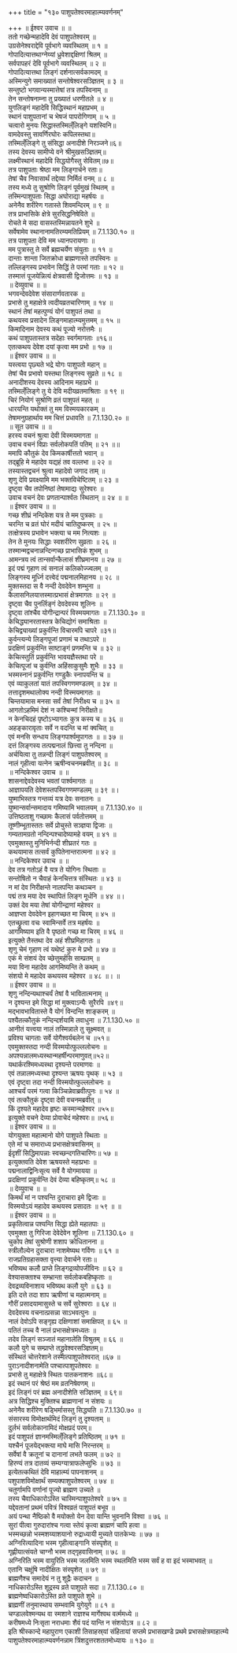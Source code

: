 +++
title = "१३० पाशुपतेश्वरमाहात्म्यवर्णनम्"

+++
॥ ईश्वर उवाच ॥ ॥  
ततो गच्छेन्महादेवि देवं पाशुपतेश्वरम् ॥  
उग्रसेनेश्वराद्देवि पूर्वभागे व्यवस्थितम् ॥ १ ॥  
गोपादित्यात्तथाग्नेय्यां ध्रुवेशाद्दक्षिणां श्रितम् ॥  
सर्वपापहरं देवि पूर्वभागे व्यवस्थितम् ॥ २ ॥  
गोपादित्यात्तथा लिङ्गं दर्शनात्सर्वकामदम् ॥  
अस्मिन्युगे समाख्यातं सन्तोषेश्वरसञ्ज्ञितम् ॥ ३ ॥  
सन्तुष्टो भगवान्यस्मात्तेषां तत्र तपस्विनाम् ॥  
तेन सन्तोषनाम्ना तु प्रख्यातं धरणीतले ॥ ४ ॥  
युगलिङ्गं महादेवि सिद्धिस्थानं महाप्रभम् ॥  
स्थानं पाशुपतानां च भेषजं पापरोगिणाम् ॥ ५ ॥  
चत्वारो मुनयः सिद्धास्तस्मिल्ँलिङ्गे यशस्विनि॥  
वामदेवस्तु सावर्णिरघोरः कपिलस्तथा॥  
तस्मिल्ँलिङ्गे तु संसिद्धा अनादीशे निरञ्जने॥६॥  
तस्य देवस्य सामीप्ये वने श्रीमुखसञ्ज्ञितम्॥  
लक्ष्मीस्थानं महादेवि सिद्धयोगैस्तु सेवितम्॥७॥  
तत्र पाशुपताः श्रेष्ठा मम लिङ्गार्चने रताः॥  
तेषां चैव निवासार्थं तद्देव्या निर्मितं वनम् ॥ ८ ॥  
तस्य मध्ये तु सुश्रोणि लिङ्गं पूर्वमुखं स्थितम् ॥  
तस्मिन्पाशुपताः सिद्धा अघोराद्या महर्षयः ॥  
अनेनैव शरीरेण गतास्ते शिवमन्दिरम् ॥ ९ ॥  
तत्र प्राभासिके क्षेत्रे सुरसिद्धनिषेविते ॥  
रोचते मे सदा वासस्तस्मिन्नायतने शुभे ॥  
सर्वेषामेव स्थानानामतिरम्यमतिप्रियम् ॥ 7.1.130.१० ॥  
तत्र पाशुपता देवि मम ध्यानपरायणाः ॥  
मम पुत्रास्तु ते सर्वे ब्रह्मचर्येण संयुताः ॥ ११ ॥  
दान्ताः शान्ता जितक्रोधा ब्राह्मणास्ते तपस्विनः ॥  
तल्लिङ्गस्य प्रभावेन सिद्धिं ते परमां गताः ॥ १२ ॥  
तस्मात्तं पूजयेन्नित्यं क्षेत्रवासी द्विजोत्तमः ॥ १३ ॥  
॥ देव्युवाच ॥ ॥  
भगवन्देवदेवेश संसारार्णवतारक ॥  
प्रभासे तु महाक्षेत्रे त्वदीयव्रतचारिणाम् ॥ १४ ॥  
स्थानं तेषां महत्पुण्यं योगं पाशुपतं तथा ॥  
कथयस्व प्रसादेन लिङ्गमाहात्म्यमुत्तमम् ॥ १५ ॥  
किमादिनाम देवस्य कथं पूज्यो नरोत्तमैः ॥  
कथं पाशुपतास्तत्र सदेहाः स्वर्गमागताः ॥१६॥  
एतत्कथय देवेश दयां कृत्वा मम प्रभो ॥ १७ ॥  
॥ ईश्वर उवाच ॥ ॥  
यस्त्वया पृछ्यते भद्रे योगः पाशुपतो महान् ॥  
तेषां चैव प्रभावो यस्तथा लिङ्गस्य सुव्रते ॥ १८ ॥  
अनादीशस्य देवस्य आदिनाम महाप्रभे ॥  
तस्मिल्ँलिङ्गे तु ये देवि मदीयव्रतमाश्रिताः ॥ १९ ॥  
चिरं नियोगं सुश्रोणि व्रतं पाशुपतं महत् ॥  
धारयन्ति यथोक्तं तु मम विस्मयकारकम् ॥  
तेषामनुग्रहार्थाय मम चित्तं प्रधावति ॥ 7.1.130.२० ॥  
॥ सूत उवाच ॥ ॥  
हरस्य वचनं श्रुत्वा देवी विस्मयमागता ॥  
उवाच वचनं विप्राः सर्वलोकपतिं पतिम् ॥ २१ ॥॥  
ममापि कौतुकं देव किमकार्षीत्ततो भवान् ॥  
तद्ब्रूहि मे महादेव यद्यहं तव वल्लभा ॥ २२ ॥  
तस्यास्तद्वचनं श्रुत्वा महादेवो जगाद ताम् ॥  
शृणु देवि प्रवक्ष्यामि मम भक्तविचेष्टितम् ॥ २३ ॥  
दृष्ट्वा चैव तपोनिष्ठां तेषामाद्यः सुरेश्वरः ॥  
उवाच वचनं देवः प्रणतान्पार्श्वतः स्थितान् ॥ २४ ॥ ॥  
॥ ईश्वर उवाच ॥ ॥  
गच्छ शीघ्रं नन्दिकेश यत्र ते मम पुत्रकाः ॥  
चरन्ति च व्रतं घोरं मदीयं चातिदुष्करम् ॥ २५ ॥  
तत्क्षेत्रस्य प्रभावेन भक्त्या च मम नित्यशः ॥  
तेन ते मुनयः सिद्धाः स्वशरीरेण सुव्रताः ॥ २६ ॥  
तस्मान्मद्वचनान्नन्दिन्गच्छ प्राभासिकं शुभम् ॥  
आमन्त्रय त्वं तान्सर्वान्कैलासं शीघ्रमानय ॥ २७ ॥  
इदं पद्मं गृहाण त्वं सनालं कलिकोज्ज्वलम् ॥  
लिङ्गस्य मूर्ध्नि दत्त्वेदं पद्मनालमिहानय ॥ २८ ॥  
मुक्तस्तदा स वै नन्दी देवदेवेन शम्भुना ॥  
कैलासनिलयात्तस्मात्प्रभासं क्षेत्रमागतः ॥ २९ ॥  
दृष्ट्वा चैव पुनर्लिङ्गं देवदेवस्य शूलिनः ॥  
दृष्ट्वा तांश्चैव योगीन्द्रान्परं विस्मयमागतः ॥ 7.1.130.३० ॥  
केचिद्ध्यानरतास्तत्र केचिद्योगं समाश्रिताः ॥  
केचिद्व्याख्यां प्रकुर्वन्ति विचारमपि चापरे ॥३१॥  
कुर्वन्त्यन्ये लिङ्गपूजां प्रणामं च तथाऽपरे ॥  
प्रदक्षिणं प्रकुर्वन्ति साष्टाङ्गं प्रणमन्ति च ॥ ३२ ॥  
केचित्स्तुतिं प्रकुर्वन्ति भावयज्ञैस्तथा परे ॥  
केचित्पूजां च कुर्वन्ति अहिंसाकुसुमैः शुभैः ॥ ३३ ॥  
भस्मस्नानं प्रकुर्वन्ति गण्डुकैः स्नापयन्ति च ॥  
एवं व्याकुलतां यातं तपस्विगणमण्डलम् ॥ ३४ ॥  
तत्तादृशमथालोक्य नन्दी विस्मयमागतः ॥  
चिन्तयामास मनसा सर्वं तेषां निरीक्ष्य च ॥ ३५ ॥  
आगतोऽहमिमं देशं न कश्चिन्मां निरीक्षते॥  
न केनचिदहं पृष्टोऽभ्यागतः कुत्र कस्य च ॥ ३६ ॥  
अहङ्कारावृताः सर्वे न वदन्ति च मां क्वचित् ॥  
एवं मनसि सन्धाय लिङ्गपार्श्वमुपागतः ॥ ॥ ३७ ॥  
दत्तं लिङ्गस्य तत्पद्मनालं छित्त्वा तु नन्दिना ॥  
अर्चयित्वा तु तन्नन्दी लिङ्गं पाशुपतेश्वरम् ॥  
नालं गृहीत्वा यत्नेन ऋषीन्वचनमब्रवीत् ॥ ३८ ॥  
॥ नन्दिकेश्वर उवाच ॥ ॥  
शासनाद्देवदेवस्य भवतां पार्श्वमागतः ॥  
आज्ञापयति देवेशस्तपस्विगणमण्डलम् ॥ ३९ ॥।  
युष्माभिस्तत्र गन्तव्यं यत्र देवः सनातनः ॥  
युष्मान्सर्वान्समादाय गमिष्यामि भवालयम् ॥ 7.1.130.४० ॥  
उत्तिष्ठताशु गच्छामः कैलासं पर्वतोत्तमम् ॥  
तूष्णीम्भूतास्ततः सर्वे प्रोचुस्ते सञ्ज्ञया द्विजाः ॥  
गम्यतामग्रतो नन्दिन्पश्चादेष्यामहे वयम् ॥ ४१ ॥  
एवमुक्तस्तु मुनिभिर्नन्दी शीघ्रतरं गतः ॥  
कथयामास तत्सर्वं कुपितेनान्तरात्मना ॥ ४२ ॥  
॥ नन्दिकेश्वर उवाच ॥ ॥  
देव तत्र गतोऽहं वै यत्र ते योगिनः स्थिताः ॥  
सन्तोषितो न चैवाहं केनचित्तत्र संस्थितः ॥ ४३ ॥  
न मां देव निरीक्षन्ते नालपन्ति कथञ्चन ॥  
पद्मं तत्र मया देव स्थापितं लिङ्ग मूर्धनि ॥ ४४ ॥।  
उक्तं देव मया तेषां योगीन्द्राणां महेश्वर ॥  
आज्ञप्ता देवदेवेन इहागच्छत मा चिरम् ॥ ४५ ॥  
एतच्छ्रुत्वा वचः स्वामिन्सर्वे तत्र महर्षयः ॥  
आगमिष्याम इति वै पृष्ठतो गच्छ मा चिरम् ॥ ४६ ॥  
इत्युक्ते तैस्तथा देव अहं शीघ्रमिहागतः ॥  
शृणु चेमं गृहाण त्वं यथेष्टं कुरु मे प्रभो ॥ ४७ ॥  
एकं मे संशयं देव च्छेत्तुमर्हसि साम्प्रतम् ॥  
मया विना महादेव आगमिष्यन्ति ते कथम् ॥  
संशयो मे महादेव कथयस्व महेश्वर ॥ ४८ ॥। ॥  
॥ ईश्वर उवाच ॥ ॥  
शृणु नन्दिन्यथाश्चर्यं तेषां वै भावितात्मनाम् ॥  
न दृश्यन्त इमे सिद्धा मां मुक्त्वाऽन्यैः सुरैरपि ॥४९॥  
मद्भावभावितास्ते वै योगं विन्दन्ति शाङ्करम् ॥  
पश्यैतत्कौतुकं नन्दिन्दर्शयामि तवाधुना ॥ 7.1.130.५० ॥  
आनीतं यत्त्वया नालं तस्मिन्नाले तु सूक्ष्मवत् ॥  
प्रविश्य चागताः सर्वे योगैश्वर्यबलेन च ॥५१॥  
एवमुक्तस्तदा नन्दी विस्मयोत्फुल्ललोचनः ॥  
अपश्यन्नालमध्यस्थान्महर्षीन्परमाणुवत्॥५२॥  
यथार्करश्मिमध्यस्था दृश्यन्ते परमाणवः ॥  
एवं तन्नालमध्यस्था दृश्यन्त ऋषयः पृथक् ॥ ५३ ॥  
एवं दृष्ट्वा तदा नन्दी विस्मयोत्फुल्ललोचनः ॥  
आश्चर्यं परमं गत्वा किञ्चिन्नेवाब्रवीत्पुनः ॥ ५४ ॥  
एवं तत्कौतुकं दृष्ट्वा देवी वचनमब्रवीत् ॥  
किं दृश्यते महादेव हृष्टः कस्मान्महेश्वर ॥५५॥  
इत्युक्ते वचने देव्या प्रोवाचेदं महेश्वरः॥ ॥५६॥  
॥ ईश्वर उवाच ॥ ॥  
योगयुक्ता महात्मानो योगे पाशुपते स्थिताः ॥  
एते मां च समाराध्य प्रभासक्षेत्रवासिनम् ॥  
ईदृशीं सिद्धिमापन्नाः स्वच्छन्दगतिचारिणः॥ ५७ ॥  
इत्युक्तवति देवेश ऋषयस्ते महाप्रभाः ॥  
पद्मनालाद्विनिःसृत्य सर्वे वै योगमायया ॥  
प्रदक्षिणां प्रकुर्वन्ति देवं देव्या बहिष्कृतम्॥ ५८ ॥  
॥ देव्युवाच ॥ ॥  
किमर्थं मां न पश्यन्ति दुराचारा इमे द्विजाः ॥  
विस्मयोऽयं महादेव कथयस्व प्रसादतः ॥ ५९ ॥ ॥  
॥ ईश्वर उवाच ॥ ॥  
प्रकृतित्वान्न पश्यन्ति सिद्धा ह्येते महातपाः ॥  
एवमुक्ता तु गिरिजा देवेदेवेन शूलिना ॥ 7.1.130.६० ॥  
चुकोप तेषां सुश्रोणी शशाप क्रोधितानना ॥  
स्त्रीलौल्येन दुराचारा नाशमेष्यथ गर्विणः ॥ ६१ ॥  
राजप्रतिग्रहासक्ता वृत्त्या देवार्चने रताः॥  
भविष्यथ कलौ प्राप्ते लिङ्गद्रव्योपजीविनः ॥ ६२ ॥  
वेश्यासक्ताश्च सम्भ्रान्ता सर्वलोकबहिष्कृताः ॥  
देवद्रव्यविनाशाय भविष्यथ कलौ युगे ॥ ६३ ॥  
इति दत्ते तदा शाप ऋषीणां च महात्मनाम् ॥  
गौरीं प्रसादयामासुस्ते च सर्वे सुरेश्वराः ॥ ६४ ॥  
देवदेवस्य वचनात्प्रसन्ना साऽभवत्पुनः ॥  
नालं देवोऽपि सङ्गृह्य दक्षिणाशां समाक्षिपत् ॥ ६५ ॥  
पतितं तच्च वै नालं प्रभासक्षेत्रमध्यतः ॥  
तदेव लिङ्गं सञ्जातं महानालेति विश्रुतम् ॥ ६६ ॥  
कलौ युगे च सम्प्राप्ते तद्ध्रुवेश्वरसञ्ज्ञितम्॥  
संस्थितं चोत्तरेशाने तस्मात्पाशुपतेश्वरात् ॥६७ ॥  
पुराऽनादीशनामेति पश्चात्पाशुपतेश्वरः ॥  
प्रभासे तु महाक्षेत्रे स्थितः पातकनाशनः ॥६८॥  
इदं स्थानं परं श्रेष्ठं मम व्रतनिषेवणम् ॥  
इदं लिङ्गं परं ब्रह्म अनादीशेति सञ्ज्ञितम् ॥ ६९॥  
अत्र सिद्धिश्च मुक्तिश्च ब्राह्मणानां न संशयः ॥  
अनेनैव शरीरेण षड्भिर्मासस्तु सिद्ध्यति ॥ 7.1.130.७० ॥  
संसारस्य विमोक्षार्थमिदं लिङ्गं तु दृश्यताम् ॥  
दुर्लभं सर्वलोकानामिदं मोक्षप्रदं परम्॥  
इदं पाशुपतं ज्ञानमस्मिल्ँलिङ्गे प्रतिष्ठितम् ॥ ७१ ॥  
यश्चैनं पूजयेद्भक्त्या माघे मासि निरन्तरम् ॥  
सर्वेषां वै क्रतूनां च दानानां लभते फलम् ॥ ७२ ॥  
हिरण्यं तत्र दातव्यं सम्यग्यात्राफलेप्सुभिः ॥ ७३ ॥  
इत्येतत्कथितं देवि माहात्म्यं पापनाशनम् ॥  
पशुपाशविमोक्षार्थं सम्यक्पाशुपतेश्वरम् ॥ ७४ ॥  
चतुर्णामपि वर्णानां पूज्यो ब्राह्मण उच्यते ॥  
तस्य चैवाधिकारोऽस्ति चास्मिन्पाशुपतेश्वरे ॥ ७५ ॥  
यद्देवतानां प्रथमं पवित्रं विश्वव्रतं पाशुपतं बभूव ॥  
अयं पन्था नैष्ठिको वै मयोक्तो येन देवा यान्ति भुवनानि विश्वा ॥ ७६ ॥  
सुरां पीत्वा गुरुदारांश्च गत्वा स्तेयं कृत्वा ब्राह्मणं चापि हत्वा ॥  
भस्मच्छन्नो भस्मशय्याशयानो रुद्राध्यायी मुच्यते पातकेभ्यः ॥ ७७ ॥  
अग्निरित्यादिना भस्म गृहीत्वाङ्गानि संस्पृशेत् ॥  
गृह्णीयात्संयते चाग्नौ भस्म तद्गृहवासिनाम् ॥ ७८ ॥  
अग्निरिति भस्म वायुरिति भस्म जलमिति भस्म स्थलमिति भस्म सर्वं ह वा इदं भस्माभवत् ॥  
एतानि चक्षूंषि नादीक्षितः संस्पृशेत् ॥ ७९ ॥  
ब्राह्मणैश्च समादेयं न तु शूद्रैः कदाचन ॥  
नाधिकारोऽस्ति शूद्रस्य व्रते पाशुपते सदा ॥ 7.1.130.८० ॥  
ब्राह्मणेष्वधिकारोऽस्ति व्रते पाशुपते शुभे ॥  
ब्राह्मणीं तनुमास्थाय सम्भवामि युगेयुगे ॥ ८१ ॥  
चण्डालवेश्मन्यथ वा स्मशाने राज्ञश्च मार्गेश्वथ वर्त्ममध्ये ॥  
करीषमध्ये निःसृता नराधमाः शैवं पदं यान्ति न संशयोऽत्र ॥ ८२ ॥  
इति श्रीस्कान्दे महापुराण एकाशी तिसाहस्र्यां संहितायां सप्तमे प्रभासखण्डे प्रथमे प्रभासक्षेत्रमाहात्म्ये पाशुपतेश्वरमाहात्म्यवर्णनन्नाम त्रिंशदुत्तरशततमोध्यायः ॥ १३० ॥